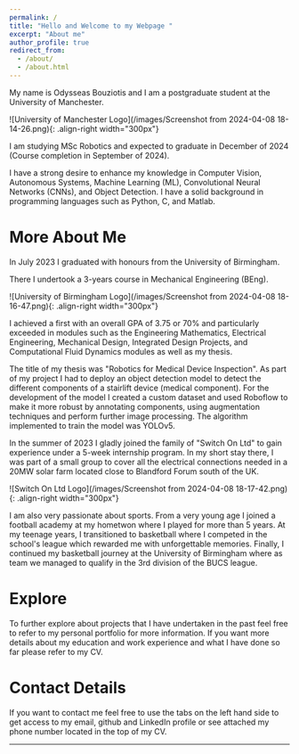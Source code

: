```yaml
---
permalink: /
title: "Hello and Welcome to my Webpage "
excerpt: "About me"
author_profile: true
redirect_from: 
  - /about/
  - /about.html
---
```



My name is Odysseas Bouziotis and I am a postgraduate student at the University of Manchester.

![University of Manchester Logo](/images/Screenshot from 2024-04-08 18-14-26.png){: .align-right width="300px"}

I am studying MSc Robotics and expected to graduate in December of 2024 (Course completion in September of 2024).

I have a strong desire to enhance my knowledge in Computer Vision, Autonomous Systems, Machine Learning (ML), Convolutional Neural Networks (CNNs), and Object Detection. 
I have a solid background in programming languages such as Python, C, and Matlab.

More About Me
======

In July 2023 I graduated with honours from the University of Birmingham.

There I undertook a 3-years course in Mechanical Engineering (BEng).

![University of Birmingham Logo](/images/Screenshot from 2024-04-08 18-16-47.png){: .align-right width="300px"}

I achieved a first with an overall GPA of 3.75 or 70% and particularly exceeded in modules such as the Engineering Mathematics, Electrical Engineering, Mechanical Design, Integrated Design Projects, and Computational Fluid Dynamics modules as well as my thesis. 

The title of my thesis was "Robotics for Medical Device Inspection". As part of my project I had to deploy an object detection model to detect the different components of a stairlift device (medical component). For the development of the model I created a custom dataset and used Roboflow to make it more robust by annotating components, using augmentation techniques and perform further image processing. The algorithm implemented to train the model was YOLOv5.   

In the summer of 2023 I gladly joined the family of "Switch On Ltd" to gain experience under a 5-week internship program. In my short stay there, I was part of a small group to cover all the electrical connections needed in a 20MW solar farm located close to Blandford Forum south of the UK.   

![Switch On Ltd Logo](/images/Screenshot from 2024-04-08 18-17-42.png){: .align-right width="300px"}

I am also very passionate about sports. From a very young age I joined a football academy at my hometwon where I played for more than 5 years. At my teenage years, I transitioned to basketball where I competed in the school's league which rewarded me with unforgettable memories. Finally, I continued my basketball journey at the University of Birmingham where as team we managed to qualify in the 3rd division of the BUCS league.  

Explore
======
To further explore about projects that I have undertaken in the past feel free to refer to my personal portfolio for more information. If you want more details about my education and work experience and what I have done so far please refer to my CV.

Contact Details
======
If you want to contact me feel free to use the tabs on the left hand side to get access to my email, github and LinkedIn profile or see attached my phone number located in the top of my CV.

------

